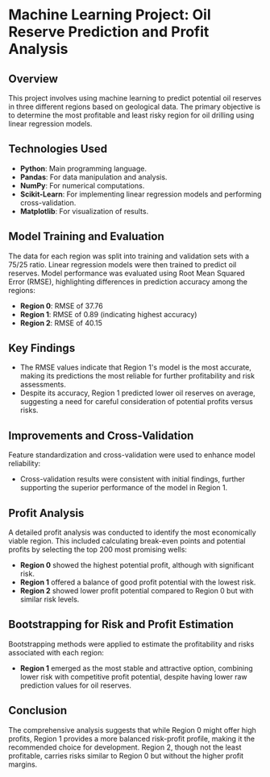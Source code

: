 # Machine Learning Project: Oil Reserve Prediction and Profit Analysis

## Overview
This project involves using machine learning to predict potential oil reserves in three different regions based on geological data. The primary objective is to determine the most profitable and least risky region for oil drilling using linear regression models.

## Technologies Used
- **Python**: Main programming language.
- **Pandas**: For data manipulation and analysis.
- **NumPy**: For numerical computations.
- **Scikit-Learn**: For implementing linear regression models and performing cross-validation.
- **Matplotlib**: For visualization of results.

## Model Training and Evaluation
The data for each region was split into training and validation sets with a 75/25 ratio. Linear regression models were then trained to predict oil reserves. Model performance was evaluated using Root Mean Squared Error (RMSE), highlighting differences in prediction accuracy among the regions:
- **Region 0**: RMSE of 37.76
- **Region 1**: RMSE of 0.89 (indicating highest accuracy)
- **Region 2**: RMSE of 40.15

## Key Findings
- The RMSE values indicate that Region 1's model is the most accurate, making its predictions the most reliable for further profitability and risk assessments.
- Despite its accuracy, Region 1 predicted lower oil reserves on average, suggesting a need for careful consideration of potential profits versus risks.

## Improvements and Cross-Validation
Feature standardization and cross-validation were used to enhance model reliability:
- Cross-validation results were consistent with initial findings, further supporting the superior performance of the model in Region 1.

## Profit Analysis
A detailed profit analysis was conducted to identify the most economically viable region. This included calculating break-even points and potential profits by selecting the top 200 most promising wells:
- **Region 0** showed the highest potential profit, although with significant risk.
- **Region 1** offered a balance of good profit potential with the lowest risk.
- **Region 2** showed lower profit potential compared to Region 0 but with similar risk levels.

## Bootstrapping for Risk and Profit Estimation
Bootstrapping methods were applied to estimate the profitability and risks associated with each region:
- **Region 1** emerged as the most stable and attractive option, combining lower risk with competitive profit potential, despite having lower raw prediction values for oil reserves.

## Conclusion
The comprehensive analysis suggests that while Region 0 might offer high profits, Region 1 provides a more balanced risk-profit profile, making it the recommended choice for development. Region 2, though not the least profitable, carries risks similar to Region 0 but without the higher profit margins.



